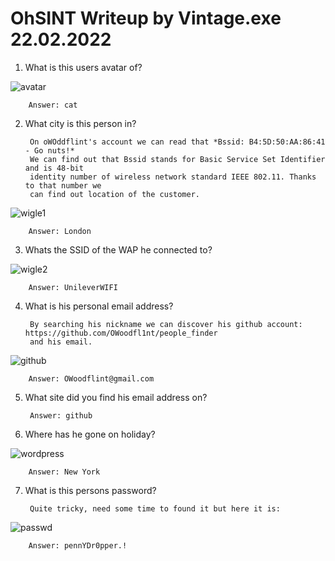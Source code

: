 # OhSINT Writeup by Vintage.exe 22.02.2022

1. What is this users avatar of?
		
		
![avatar](https://user-images.githubusercontent.com/64281657/155215747-1105f1a6-dbc5-4e4b-af13-8f36faf7456e.png)

		Answer: cat

2. What city is this person in?

		On oWOddflint's account we can read that *Bssid: B4:5D:50:AA:86:41 - Go nuts!*
		We can find out that Bssid stands for Basic Service Set Identifier and is 48-bit
		identity number of wireless network standard IEEE 802.11. Thanks to that number we 
		can find out location of the customer. 

![wigle1](https://user-images.githubusercontent.com/64281657/155215806-cea33cd6-4536-4021-ab2d-c6ce681468f0.png)


		Answer: London

3. Whats the SSID of the WAP he connected to?

![wigle2](https://user-images.githubusercontent.com/64281657/155215839-8d709dfc-924f-4c83-8af2-e9effc8c58e8.png)

		Answer: UnileverWIFI

4. What is his personal email address?

		By searching his nickname we can discover his github account: https://github.com/OWoodfl1nt/people_finder
		and his email.

![github](https://user-images.githubusercontent.com/64281657/155215862-f8c1cd0a-258f-4a2d-bf9f-4b6346141eff.png)

		Answer: OWoodflint@gmail.com

5. What site did you find his email address on?

		Answer: github

6. Where has he gone on holiday?
	
![wordpress](https://user-images.githubusercontent.com/64281657/155215876-ff8ae0ff-eaf7-46c2-85ad-785057bdebd2.png)

		Answer: New York

7. What is this persons password?
		
		Quite tricky, need some time to found it but here it is:
![passwd](https://user-images.githubusercontent.com/64281657/155215897-bbc407a4-9005-44a5-a23b-e0a5843c04e1.png)

		Answer: pennYDr0pper.!
